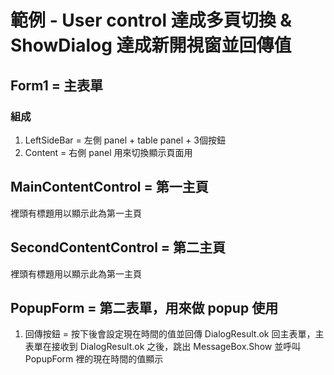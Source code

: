 # 範例 -  User control 達成多頁切換 & ShowDialog 達成新開視窗並回傳值

## Form1 = 主表單
### 組成
1. LeftSideBar = 左側 panel + table panel + 3個按鈕
2. Content = 右側 panel 用來切換顯示頁面用

## MainContentControl = 第一主頁
裡頭有標題用以顯示此為第一主頁

## SecondContentControl = 第二主頁
裡頭有標題用以顯示此為第一主頁

## PopupForm = 第二表單，用來做 popup 使用
1. 回傳按鈕 = 按下後會設定現在時間的值並回傳 DialogResult.ok 回主表單，主表單在接收到 DialogResult.ok 之後，跳出 MessageBox.Show 並呼叫 PopupForm 裡的現在時間的值顯示